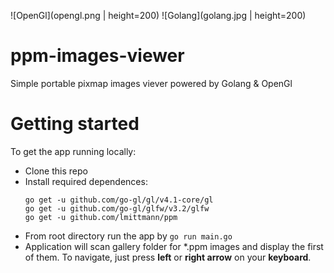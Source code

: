 ![OpenGl](opengl.png | height=200)
![Golang](golang.jpg | height=200)

# ppm-images-viewer

Simple portable pixmap images viever powered by Golang & OpenGl

# Getting started

To get the app running locally:

- Clone this repo
- Install required dependences:
    ```
    go get -u github.com/go-gl/gl/v4.1-core/gl
    go get -u github.com/go-gl/glfw/v3.2/glfw
    go get -u github.com/lmittmann/ppm
    ```
- From root directory run the app by `go run main.go`
- Application will scan gallery folder for *.ppm images and display the first of them. To navigate, just press **left** or **right arrow** on your **keyboard**.
